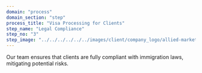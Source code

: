 ```yaml
---
domain: "process"
domain_section: "step"
process_title: "Visa Processing for Clients"
step_name: "Legal Compliance"
step_no: "3"
step_image: "../../../../../../images/client/company_logo/allied-marketing.png"
---
```


Our team ensures that clients are fully compliant with immigration laws, mitigating potential risks.
